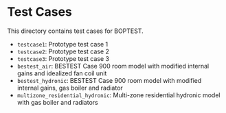 # Test Cases

This directory contains test cases for BOPTEST.

- ``testcase1``: Prototype test case 1
- ``testcase2``: Prototype test case 2
- ``testcase3``: Prototype test case 3
- ``bestest_air``: BESTEST Case 900 room model with modified internal gains and idealized fan coil unit
- ``bestest_hydronic``: BESTEST Case 900 room model with modified internal gains, gas boiler and radiator
- ``multizone_residential_hydronic``: Multi-zone residential hydronic model with gas boiler and radiators
